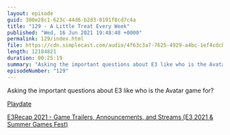 ```yaml
---
layout: episode
guid: 380e28c1-623c-44d6-b2d3-8191f8cd7c4a
title: "129 - A Little Treat Every Week"
published: "Wed, 16 Jun 2021 19:48:48 +0000"
permalink: 129/index.html
file: https://cdn.simplecast.com/audio/4f63c3a7-7625-4929-a4bc-1ef4cdcbca06/episodes/15f03b52-fc5f-4e71-a85b-84a81443e528/audio/4eba7c5e-8f6f-4b64-b365-e8f86bef8356/default_tc.mp3?aid=rss_feed&feed=7Rzwf7P6
length: 12184821
duration: 00:25:19
summary: "Asking the important questions about E3 like who is the Avatar game for?"
episodeNumber: "129"
---
```


Asking the important questions about E3 like who is the Avatar game for?

[Playdate](https://play.date/)

[E3Recap 2021 - Game Trailers, Announcements, and Streams (E3 2021 & Summer Games Fest)](https://2021.e3recap.com/)
